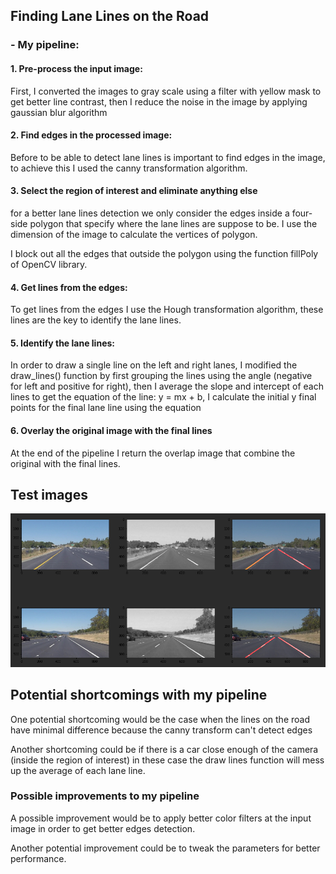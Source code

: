 **Finding Lane Lines on the Road** 
---

### - My pipeline:

#### 1.  Pre-process the input image:

First, I converted the images to gray scale using a filter with yellow mask to get better line contrast, then I reduce the noise in the image by applying gaussian blur algorithm 

#### 2. Find edges in the processed image:
Before to be able to detect lane lines is important to find edges in the image, to achieve this I used the canny transformation algorithm.

#### 3. Select the region of interest and eliminate anything else
for a better lane lines detection we only consider the edges inside a four-side polygon that specify where the lane lines are suppose to be.
I use the dimension of the image to calculate the vertices of polygon.

I block out all the edges that outside the polygon using the function fillPoly of OpenCV library.

#### 4. Get lines from the edges:
To get lines from the edges I use the Hough transformation algorithm, these lines are the key to identify the lane lines.

#### 5. Identify the lane lines: 
In order to draw a single line on the left and right lanes, I modified the draw_lines() function by 
first grouping the lines using the angle (negative for left and positive for right), then I average the slope and intercept of each lines to get the equation of the line: y = mx + b,
I calculate the initial y final points for the final lane line using the equation


#### 6. Overlay the original image with the final lines
At the end of the pipeline I return the overlap image that combine the original with the final lines.


## Test images
![results](result_images/result2.png)


## Potential shortcomings with my pipeline
One potential shortcoming would be the case when the lines on the road have minimal difference because the canny transform can't detect edges  

Another shortcoming could be if there is a car close enough of the camera (inside the region of interest) in these case the draw lines function will mess up the average of each lane line.


### Possible improvements to my pipeline

A possible improvement would be to apply better color filters at the input image in order to get better edges detection.

Another potential improvement could be to tweak the parameters for better performance.
